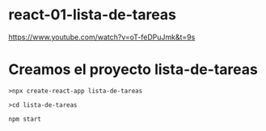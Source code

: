 # react-01-lista-de-tareas
https://www.youtube.com/watch?v=oT-feDPuJmk&t=9s
# Creamos el proyecto lista-de-tareas  
```
>npx create-react-app lista-de-tareas
```
```
>cd lista-de-tareas
```
```
npm start
```

